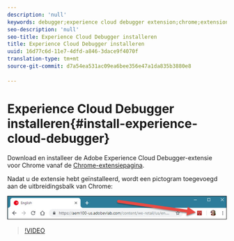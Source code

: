 ```yaml
---
description: 'null'
keywords: debugger;experience cloud debugger extension;chrome;extension;install
seo-description: 'null'
seo-title: Experience Cloud Debugger installeren
title: Experience Cloud Debugger installeren
uuid: 16d77c6d-11e7-4dfd-a846-3dace9f4070f
translation-type: tm+mt
source-git-commit: d7a54ea531ac09ea6bee356e47a1da835b3880e8

---
```



# Experience Cloud Debugger installeren{#install-experience-cloud-debugger}

Download en installeer de Adobe Experience Cloud Debugger-extensie voor Chrome vanaf de [Chrome-extensiepagina](https://chrome.google.com/webstore/detail/adobe-experience-cloud-de/ocdmogmohccmeicdhlhhgepeaijenapj).

Nadat u de extensie hebt geïnstalleerd, wordt een pictogram toegevoegd aan de uitbreidingsbalk van Chrome:

![](assets/start-icon.jpg)

>[!VIDEO](https://video.tv.adobe.com/v/23114t2/)
